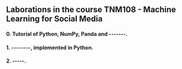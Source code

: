 ## Laborations in the course TNM108 - Machine Learning for Social Media

#### 0. Tutorial of Python, NumPy, Panda and -------.

#### 1. --------, implemented in Python.

#### 2. -----.
